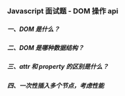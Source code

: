 ### Javascript 面试题 - DOM 操作 api

##### 一、DOM 是什么？

##### 二、DOM 是哪种数据结构？

##### 三、attr 和 property 的区别是什么？

##### 四、一次性插入多个节点，考虑性能
